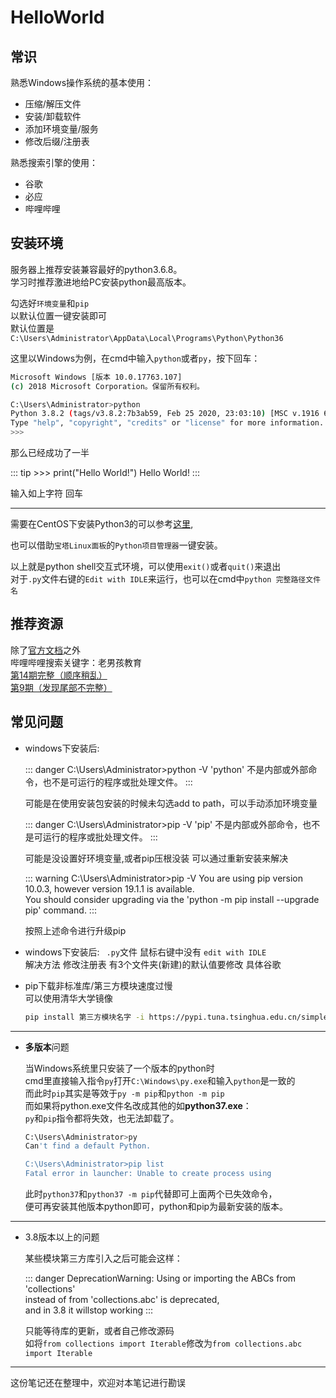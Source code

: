# HelloWorld

## 常识

熟悉Windows操作系统的基本使用：

- 压缩/解压文件
- 安装/卸载软件
- 添加环境变量/服务
- 修改后缀/注册表

熟悉搜索引擎的使用：

- 谷歌
- 必应
- 哔哩哔哩



## 安装环境

服务器上推荐安装兼容最好的python3.6.8。    
学习时推荐激进地给PC安装python最高版本。

勾选好`环境变量`和`pip`    
以默认位置一键安装即可    
默认位置是`C:\Users\Administrator\AppData\Local\Programs\Python\Python36`

这里以Windows为例，在cmd中输入`python`或者`py`，按下回车：

```bash
Microsoft Windows [版本 10.0.17763.107]
(c) 2018 Microsoft Corporation。保留所有权利。

C:\Users\Administrator>python
Python 3.8.2 (tags/v3.8.2:7b3ab59, Feb 25 2020, 23:03:10) [MSC v.1916 64 bit (AMD64)] on win32
Type "help", "copyright", "credits" or "license" for more information.
>>>
```

那么已经成功了一半

::: tip >>> print("Hello World!")
Hello World!
:::

输入如上字符 回车

---

需要在CentOS下安装Python3的可以参考[这里](https://www.cnblogs.com/pyyu/p/7402145.html),

也可以借助`宝塔Linux面板`的`Python项目管理器`一键安装。

以上就是python shell交互式环境，可以使用`exit()`或者`quit()`来退出    
对于`.py`文件右键的`Edit with IDLE`来运行，也可以在cmd中`python 完整路径文件名`



## 推荐资源

除了[官方文档](https://docs.python.org/zh-cn/3/tutorial/)之外    
哔哩哔哩搜索关键字：老男孩教育    
[第14期完整（顺序稍乱）](https://space.bilibili.com/385868518)    
[第9期（发现尾部不完整）](https://www.bilibili.com/video/av24702867)



## 常见问题

- windows下安装后:

  ::: danger C:\Users\Administrator>python -V
  'python' 不是内部或外部命令，也不是可运行的程序或批处理文件。
  :::
  
  可能是在使用安装包安装的时候未勾选add to path，可以手动添加环境变量
  
  ::: danger C:\Users\Administrator>pip -V
  'pip' 不是内部或外部命令，也不是可运行的程序或批处理文件。
  :::
  
  可能是没设置好环境变量,或者pip压根没装  可以通过重新安装来解决
  
  ::: warning C:\Users\Administrator>pip -V
  You are using pip version 10.0.3, however version 19.1.1 is available.    
  You should consider upgrading via the 'python -m pip install --upgrade pip' command.
  :::

  按照上述命令进行升级pip

- windows下安装后: ` .py`文件 鼠标右键中没有  `edit with IDLE`    
解决方法 修改注册表 有3个文件夹(新建)的默认值要修改 具体谷歌

- pip下载非标准库/第三方模块速度过慢    
  可以使用清华大学镜像
  
  ```bash
  pip install 第三方模块名字 -i https://pypi.tuna.tsinghua.edu.cn/simple
  ```

---

- **多版本**问题

  当Windows系统里只安装了一个版本的python时    
  cmd里直接输入指令`py`打开`C:\Windows\py.exe`和输入`python`是一致的    
  而此时`pip`其实是等效于`py -m pip`和`python -m pip`    
  而如果将python.exe文件名改成其他的如**python37.exe**：    
  `py`和`pip`指令都将失效，也无法卸载了。

  ```bash
  C:\Users\Administrator>py
  Can't find a default Python.
  
  C:\Users\Administrator>pip list
  Fatal error in launcher: Unable to create process using
  ```

  此时`python37`和`python37 -m pip`代替即可上面两个已失效命令，    
  便可再安装其他版本python即可，python和pip为最新安装的版本。

------

- 3.8版本以上的问题

  某些模块第三方库引入之后可能会这样：

  ::: danger DeprecationWarning:
   Using or importing the ABCs from 'collections'     
   instead of from 'collections.abc' is deprecated,    
   and in 3.8 it willstop working
  :::

  只能等待库的更新，或者自己修改源码    
  如将`from collections import Iterable`修改为`from collections.abc import Iterable`

---

这份笔记还在整理中，欢迎对本笔记进行勘误